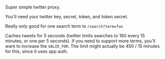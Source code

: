 Super simple twitter proxy.

You'll need your twitter key, secret, token, and token secret.

Really only good for one search term to `/search?term=foo`

Caches tweets for 5 seconds (twitter limits searches to 180 every 15 minutes,
or one per 5 seconds). If you need to support more terms, you'll want to
increase the `VALID_FOR`. The limit might actually be 450 / 15 minutes for
this, since it uses app auth.

